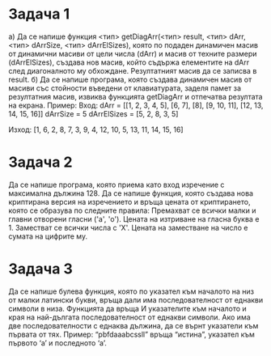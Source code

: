 # Задача 1

а) Да се напише функция <тип> getDiagArr(<тип> result, <тип> dArr, <тип> dArrSize, <тип> dArrЕlSizes), която по подаден динамичен масив от динамични масиви от цели числа (dArr) и масив от техните размери (dArrЕlSizes), създава нов масив, който съдържа елементите на dArr след диагоналното му обхождане. Резултатният масив да се записва в result.
б) Да се напише програма, която създава динамичен масив от масиви със стойности въведени от клавиатурата, заделя памет за резултатния масив, извиква функцията getDiagArr и отпечатва резултата на екрана.
Пример:
Вход:
dArr = [[1, 2, 3, 4, 5], [6, 7], [8], [9, 10, 11], [12, 13, 14, 15, 16]]
dArrSize = 5
dArrElSizes = [5, 2, 8, 3, 5]

Изход: [1, 6, 2, 8, 7, 3, 9, 4, 12, 10, 5, 13, 11, 14, 15, 16]

# Задача 2

Да се напише програма, която приема като вход изречение с максимална дължина 128.
Да се напише функция, която създава нова криптирана версия на изречението и връща цената от криптирането, която се образува по следните правила:
Премахват се всички малки и главни отворени гласни ('a', 'o'). Цената на изтриване на гласна буква е 1.
Заместват се всички числа с 'X'. Цената на заместване на число е сумата на цифрите му.

# Задача 3

Да се напише булева функция, която по указател към началото на низ от малки латински букви, връща дали има последователност от еднакви символи в низа. Функцията да връща И указателите към началото и края на най-дългата последователност от еднакви символи. Ако има две последователности с еднаква дължина, да се върнт указатели към първата от тях.
Пример:
“pbfdaaabcssll” връща “истина”, указател към първото ‘а’ и последното ‘а’.
